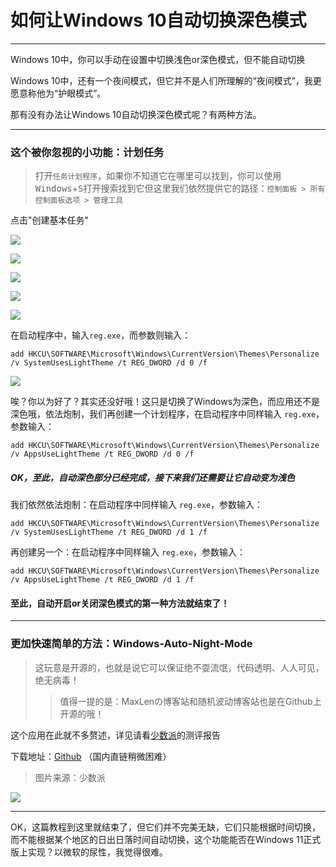 # 如何让Windows 10自动切换深色模式

***

Windows 10中，你可以手动在设置中切换浅色or深色模式，但不能自动切换

Windows 10中，还有一个夜间模式，但它并不是人们所理解的“夜间模式”，我更愿意称他为“护眼模式”。

那有没有办法让Windows 10自动切换深色模式呢？有两种方法。

***

### 这个被你忽视的小功能：计划任务

> 打开<code>任务计划程序</code>，如果你不知道它在哪里可以找到，你可以使用<kbd>Windows</kbd>+<kbd>S</kbd>打开搜索找到它但这里我们依然提供它的路径：<code>控制面板 \> 所有控制面板选项 \> 管理工具</code>   

点击"创建基本任务"

![](https://i.bmp.ovh/imgs/2021/08/b2bc70ecb18ff789.png)

![](https://i.bmp.ovh/imgs/2021/08/c46d9d49f3a9212f.png)

![](https://i.bmp.ovh/imgs/2021/08/f0f0821586d62e72.png)

![](https://i.bmp.ovh/imgs/2021/08/101645260cd0d4da.png)

![](https://i.bmp.ovh/imgs/2021/08/a925587b4ab4384c.png)

在启动程序中，输入`reg.exe`，而参数则输入：

`add HKCU\SOFTWARE\Microsoft\Windows\CurrentVersion\Themes\Personalize /v SystemUsesLightTheme /t REG_DWORD /d 0 /f`

![](https://i.bmp.ovh/imgs/2021/08/c516ce3897975ffa.png)

唉？你以为好了？其实还没好哦！这只是切换了Windows为深色，而应用还不是深色哦，依法炮制，我们再创建一个计划程序，在启动程序中同样输入 `reg.exe`，参数输入：

`add HKCU\SOFTWARE\Microsoft\Windows\CurrentVersion\Themes\Personalize /v AppsUseLightTheme /t REG_DWORD /d 0 /f`

##### OK，至此，自动深色部分已经完成，接下来我们还需要让它自动变为浅色

我们依然依法炮制：在启动程序中同样输入 `reg.exe`，参数输入：

`add HKCU\SOFTWARE\Microsoft\Windows\CurrentVersion\Themes\Personalize /v SystemUsesLightTheme /t REG_DWORD /d 1 /f`

再创建另一个：在启动程序中同样输入 `reg.exe`，参数输入：

`add HKCU\SOFTWARE\Microsoft\Windows\CurrentVersion\Themes\Personalize /v AppsUseLightTheme /t REG_DWORD /d 1 /f`

#### 至此，自动开启or关闭深色模式的第一种方法就结束了！

***

### 更加快速简单的方法：Windows-Auto-Night-Mode

> 这玩意是开源的，也就是说它可以保证绝不耍流氓，代码透明、人人可见，绝无病毒！
>
> > 值得一提的是：MaxLenの博客站和随机波动博客站也是在Github上开源的哦！

这个应用在此就不多赘述，详见请看[少数派](https://sspai.com/)的测评报告

下载地址：[Github](https://github.com/Armin2208/Windows-Auto-Night-Mode) （国内直链稍微困难）



> 图片来源：少数派

![](https://i.bmp.ovh/imgs/2021/08/4462a2a88dd4a19c.png)

***

OK，这篇教程到这里就结束了，但它们并不完美无缺，它们只能根据时间切换，而不能根据某个地区的日出日落时间自动切换，这个功能能否在Windows 11正式版上实现？以微软的尿性，我觉得很难。
